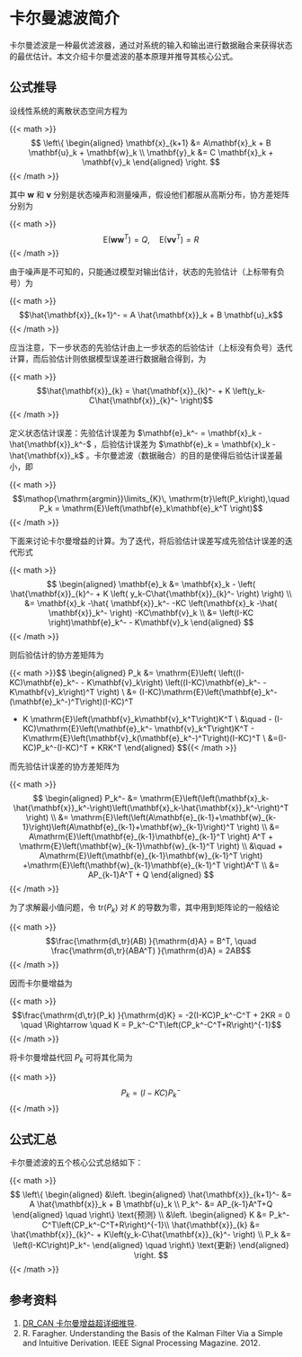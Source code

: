 # 卡尔曼滤波简介


卡尔曼滤波是一种最优滤波器，通过对系统的输入和输出进行数据融合来获得状态的最优估计。本文介绍卡尔曼滤波的基本原理并推导其核心公式。

<!--more-->

## 公式推导

设线性系统的离散状态空间方程为

{{< math >}}$$
\left\{
\begin{aligned}
\mathbf{x}_{k+1} &= A\mathbf{x}_k + B \mathbf{u}_k + \mathbf{w}_k \\
\mathbf{y}_k &= C \mathbf{x}_k + \mathbf{v}_k
\end{aligned}
\right.
$${{< /math >}}

其中 $\mathbf{w}$ 和 $\mathbf{v}$ 分别是状态噪声和测量噪声，假设他们都服从高斯分布，协方差矩阵分别为

{{< math >}}$$\mathrm{E}(\mathbf{w}\mathbf{w}^T) = Q, \quad \mathrm{E}(\mathbf{v}\mathbf{v}^T) = R$${{< /math >}}

由于噪声是不可知的，只能通过模型对输出估计，状态的先验估计（上标带有负号）为

{{< math >}}$$\hat{\mathbf{x}}_{k+1}^- = A \hat{\mathbf{x}}_k + B \mathbf{u}_k$${{< /math >}}

应当注意，下一步状态的先验估计由上一步状态的后验估计（上标没有负号）迭代计算，而后验估计则依据模型误差进行数据融合得到，为

{{< math >}}$$\hat{\mathbf{x}}_{k} = \hat{\mathbf{x}}_{k}^- + K \left(y_k-C\hat{\mathbf{x}}_{k}^- \right)$${{< /math >}}

定义状态估计误差：先验估计误差为 $\mathbf{e}_k^- = \mathbf{x}_k -\hat{\mathbf{x}}_k^-$ ，后验估计误差为 $\mathbf{e}_k = \mathbf{x}_k -\hat{\mathbf{x}}_k$
。卡尔曼滤波（数据融合）的目的是使得后验估计误差最小，即

{{< math >}}$$\mathop{\mathrm{argmin}}\limits_{K}\, \mathrm{tr}\left(P_k\right),\quad P_k = \mathrm{E}\left(\mathbf{e}_k\mathbf{e}_k^T \right)$${{< /math >}}

下面来讨论卡尔曼增益的计算。为了迭代，将后验估计误差写成先验估计误差的迭代形式

{{< math >}}$$
\begin{aligned}
\mathbf{e}_k &= \mathbf{x}_k - \left(  \hat{\mathbf{x}}_{k}^- + K \left( y_k-C\hat{\mathbf{x}}_{k}^- \right) \right) \\
&=  \mathbf{x}_k -\hat{ \mathbf{x}}_k^- -KC \left(\mathbf{x}_k -\hat{ \mathbf{x}}_k^- \right) -KC\mathbf{v}_k \\
&= \left(I-KC \right)\mathbf{e}_k^- - K\mathbf{v}_k
\end{aligned}
$${{< /math >}}

则后验估计的协方差矩阵为

{{< math >}}$$
\begin{aligned}
P_k &= \mathrm{E}\left(  \left((I-KC)\mathbf{e}_k^- - K\mathbf{v}_k\right) \left((I-KC)\mathbf{e}_k^- - K\mathbf{v}_k\right)^T  \right) \\
&= (I-KC)\mathrm{E}\left(\mathbf{e}_k^- (\mathbf{e}_k^-)^T\right)(I-KC)^T 
+ K \mathrm{E}\left(\mathbf{v}_k\mathbf{v}_k^T\right)K^T \\
&\quad -  (I-KC)\mathrm{E}\left(\mathbf{e}_k^- \mathbf{v}_k^T\right)K^T - K\mathrm{E}\left(\mathbf{v}_k(\mathbf{e}_k^-)^T\right)(I-KC)^T \\
&=(I-KC)P_k^-(I-KC)^T + KRK^T
\end{aligned}
$${{< /math >}}

而先验估计误差的协方差矩阵为

{{< math >}}$$
\begin{aligned}
P_k^- &= \mathrm{E}\left(\left(\mathbf{x}_k-\hat{\mathbf{x}}_k^-\right)\left(\mathbf{x}_k-\hat{\mathbf{x}}_k^-\right)^T \right) \\
&= \mathrm{E}\left(\left(A\mathbf{e}_{k-1}+\mathbf{w}_{k-1}\right)\left(A\mathbf{e}_{k-1}+\mathbf{w}_{k-1}\right)^T \right) \\
&= A\mathrm{E}\left(\mathbf{e}_{k-1}\mathbf{e}_{k-1}^T \right) A^T + \mathrm{E}\left(\mathbf{w}_{k-1}\mathbf{w}_{k-1}^T \right) \\
&\quad + A\mathrm{E}\left(\mathbf{e}_{k-1}\mathbf{w}_{k-1}^T \right) +\mathrm{E}\left(\mathbf{w}_{k-1}\mathbf{e}_{k-1}^T \right)A^T \\
&= AP_{k-1}A^T + Q
\end{aligned}
$${{< /math >}}

为了求解最小值问题，令 $\mathrm{tr}(P_k)$ 对 $K$ 的导数为零，其中用到矩阵论的一般结论

{{< math >}}$$\frac{\mathrm{d\,tr}(AB)  }{\mathrm{d}A} = B^T, \quad \frac{\mathrm{d\,tr}(ABA^T)  }{\mathrm{d}A} = 2AB$${{< /math >}}

因而卡尔曼增益为

{{< math >}}$$\frac{\mathrm{d\,tr}(P_k) }{\mathrm{d}K} = -2(I-KC)P_k^-C^T + 2KR = 0 \quad \Rightarrow \quad K = P_k^-C^T\left(CP_k^-C^T+R\right)^{-1}$${{< /math >}}

将卡尔曼增益代回 $P_k$ 可将其化简为

{{< math >}}$$P_k = \left(I-KC\right)P_k^-$${{< /math >}}


## 公式汇总

卡尔曼滤波的五个核心公式总结如下：

{{< math >}}$$
\left\{
\begin{aligned}
&\left.
\begin{aligned}
\hat{\mathbf{x}}_{k+1}^- &= A \hat{\mathbf{x}}_k + B \mathbf{u}_k \\
P_k^- &= AP_{k-1}A^T+Q
\end{aligned}
\quad \right\} \text{预测} \\
&\left.
\begin{aligned}
K &= P_k^-C^T\left(CP_k^-C^T+R\right)^{-1}\\
\hat{\mathbf{x}}_{k} &= \hat{\mathbf{x}}_{k}^- + K\left(y_k-C\hat{\mathbf{x}}_{k}^- \right) \\
P_k &= \left(I-KC\right)P_k^-
\end{aligned}
\quad \right\} \text{更新}
\end{aligned}
\right.
$${{< /math >}}


## 参考资料

1. [DR_CAN 卡尔曼增益超详细推导](https://www.bilibili.com/video/BV1hC4y1b7K7).
2. R. Faragher. Understanding the Basis of the Kalman Filter Via a Simple and Intuitive Derivation. IEEE Signal Processing Magazine. 2012.

